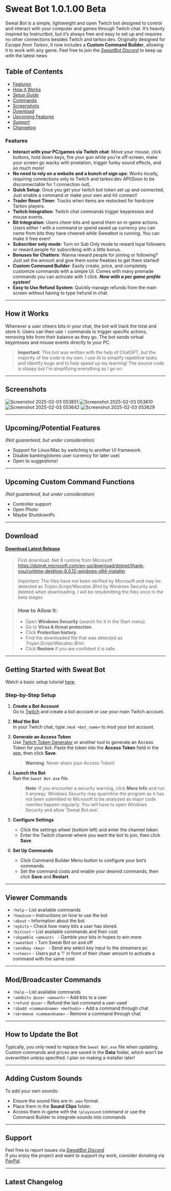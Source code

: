 # **Sweat Bot 1.0.1.00 Beta**

Sweat Bot is a simple, lightweight and open Twitch bot designed to control and interact with your computer and games through Twitch chat. It’s heavily inspired by Instructbot, but it’s always free and easy to set up and requires no other connections besides Twitch and tarkov.dev. Originally designed for *Escape from Tarkov*, it now includes a **Custom Command Builder**, allowing it to work with any game.
Feel free to join the [*SweatBot Discord*](https://discord.gg/k4uH6WZTS4) to keep up with the latest news

## Table of Contents
- [Features](#features)
- [How it Works](#how-it-works)
- [*Setup Guide*](#getting-started-with-sweat-bot)
- [Commands](#viewer-commands)
- [Screenshots](#screenshots)
- [*Download*](#download)
- [Upcoming Features](#upcomingpotential-features)
- [*Support*](#support)
- [Changelog](#latest-changelog)

### **Features**
- **Interact with your PC/games via Twitch chat**: Move your mouse, click buttons, hold down keys, fire your gun while you're off-screen, make your screen go wacky with pixelation, trigger funky sound effects, and so much more!
- **No need to rely on a website and a bunch of sign ups**: Works locally, requiring connections only to Twitch and tarkov.dev API(Soon to be disconnectable for 1 connection out).
- **Quick Setup**: Once you get your twitch bot token set up and connected, Just enable a command or make your own and hit connect!
- **Trader Reset Timer**: Tracks when items are restocked for hardcore Tarkov players.
- **Twitch Integration**: Twitch chat commands trigger keypresses and mouse events.
- **Bit Integration**: Users cheer bits and spend them on in-game actions. Users either !<cheeramount> with a command or spend saved up currency you can name from bits they have cheered while Sweatbot is running. You can make it free even!
- **Subscriber only mode**: Turn on Sub Only mode to reward loyal followers or reward people for subscribing with a little bonus.
- **Bonuses for Chatters**: Wanna reward people for joining or following? Just set the amount and give them some freebies to get them started!
- **Custom Command Builder**: Easily create, price, and completely customize commands with a simple UI. Comes with many premade commands you can activiate with 1 click. ***Now with a per game profile system!***
- **Easy to Use Refund System**: Quickly manage refunds from the main screen without having to type !refund in chat.
  
---

## **How it Works**

Whenever a user cheers bits in your chat, the bot will track the total and store it. Users can then use `!` commands to trigger specific actions, removing bits from their balance as they go. The bot sends virtual keypresses and mouse events directly to your PC.

> **Important**: This bot was written with the help of ChatGPT, but the majority of the code is my own. I use AI to simplify repetitive tasks and identify bugs and to help speed up my learning! The source code is sloppy but I'm simplifying everything as I go on.

---

## **Screenshots**

![Screenshot 2025-02-03 053851](https://github.com/user-attachments/assets/ee6942d4-fda1-4809-87af-54a80da29135)
![Screenshot 2025-02-03 053610](https://github.com/user-attachments/assets/ac37fa28-db43-4a24-bbf5-019ef416393c)
![Screenshot 2025-02-03 053642](https://github.com/user-attachments/assets/d351de4d-c3b2-4f54-9311-5a29b4f37386)
![Screenshot 2025-02-03 053629](https://github.com/user-attachments/assets/d5fc8ba1-e3da-4f7d-8501-9d7a3d53ea2d)


---

## **Upcoming/Potential Features**
*(Not guaranteed, but under consideration)*

- Support for Linux/Mac by switching to another UI framework.
- Disable banking(stores user currency for later use)
- Open to suggestions!

---

## **Upcoming Custom Command Functions**
*(Not guaranteed, but under consideration)*

- Controller support
- Open Photo
- Maybe ShutdownPc

---
## **Download**
#### [**Download Latest Release**](https://github.com/sprollucy/Tarkov-Twitch-Bot-Working/releases/tag/1.0.0.83)
> First download .Net 8 runtime from Microsoft
> https://dotnet.microsoft.com/en-us/download/dotnet/thank-you/runtime-desktop-8.0.12-windows-x64-installer
> 
> *Important*: The files have not been verified by Microsoft and may be detected as *Trojan:Script/Wacatac.B!ml* by Windows Security and deleted when downloading. I will be resubmitting the files once in the beta stages

>### How to Allow It:  
>- Open **Windows Security** (search for it in the Start menu).  
>- Go to **Virus & threat protection**.  
>- Click **Protection history**.  
>- Find the downloaded file that was detected as *Trojan:Script/Wacatac.B!ml*.  
>- Click **Restore** if you are confident it is safe.  
---

## **Getting Started with Sweat Bot**


Watch a basic setup tutorial [here](https://youtu.be/_G8fQeHlMOA).

### **Step-by-Step Setup**

1. **Create a Bot Account**  
   Go to [Twitch](https://www.twitch.tv) and create a bot account or use your main Twitch account.

2. **Mod the Bot**  
   In your Twitch chat, type `/mod <bot_name>` to mod your bot account.

3. **Generate an Access Token**  
   Use [Twitch Token Generator](https://twitchtokengenerator.com) or another tool to generate an Access Token for your bot. Paste the token into the **Access Token** field in the app, then click **Save**.

   > **Warning**: Never share your Access Token!

4. **Launch the Bot**  
   Run the `Sweat Bot.exe` file.  
   > **Note**: If you encounter a security warning, click **More Info** and run it anyway. Windows Security may quarintine the program as it has not been submitted to Microsoft to be analyzed as major code rewrites happen regularly. You will have to open Windows Security and allow 'Sweat Bot.exe'.

5. **Configure Settings**  
   - Click the settings wheel (bottom left) and enter the channel token.
   - Enter the Twitch channel where you want the bot to join, then click **Save**.

6. **Set Up Commands**  
   - Click Command Builder Menu button to configure your bot’s commands.
   - Set the command costs and enable your desired commands, then click **Save** and **Restart**.

---

## **Viewer Commands**

- `!help` – List available commands
- `!how2use` – Instructions on how to use the bot
- `!about` – Information about the bot
- `!mybits` – Check how many bits a user has stored. 
- `!bitcost` – List available commands and their cost
- `!sbgamble <amount> ` - Gamble your bits in hopes to win more
- `!sweatbot` - Turn Sweat Bot on and off
- `!sendkey <key> ` - Send any select key input to the streamers pc
- `!<cheer>` - Users put a '!' in front of their cheer amount to activate a command with the same cost

---

## **Mod/Broadcaster Commands**

- `!help` – List available commands
- `!addbits @user <amount>` – Add bits to a user
- `!refund @user` – Refund the last command a user used
- `!sbadd <commandname> <methods>` - Add a command through chat
- `!sbremove <commandname>` - Remove a command through chat

---

## **How to Update the Bot**

Typically, you only need to replace the `Sweat Bot.exe` file when updating. Custom commands and prices are saved in the **Data** folder, which won’t be overwritten unless specified. I plan on making a installer later!

---

## **Adding Custom Sounds**

To add your own sounds:

- Ensure the sound files are in `.wav` format.
- Place them in the **Sound Clips** folder.
- Access them in-game with the `!playsound` command or use the Command Builder to integrate sounds into commands

---

## **Support**

Feel free to report issues via [*SweatBot Discord*](https://discord.gg/k4uH6WZTS4)  
If you enjoy the project and want to support my work, consider donating via [PayPal](https://www.paypal.com/donate/?business=FK2ZHM73QW3FA).

---

## **Latest Changelog**

